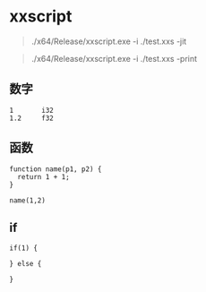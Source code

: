 # xxscript

> ./x64/Release/xxscript.exe -i ./test.xxs -jit

> ./x64/Release/xxscript.exe -i ./test.xxs -print

## 数字

```
1       i32 
1.2     f32 
```

## 函数

```
function name(p1, p2) {
  return 1 + 1;
}

name(1,2)
```


## if
```
if(1) {

} else {

}
```
